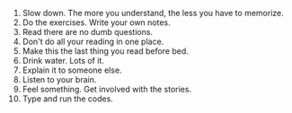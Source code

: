 1. Slow down. The more you understand, the less you have to memorize.
2. Do the exercises. Write your own notes.
3. Read there are no dumb questions.
4. Don't do all your reading in one place.
5. Make this the last thing you read before bed.
6. Drink water. Lots of it.
7. Explain it to someone else.
8. Listen to your brain.
9. Feel something. Get involved with the stories.
10. Type and run the codes.